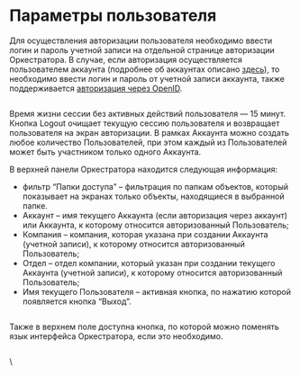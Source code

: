 # Параметры пользователя

Для осуществления авторизации пользователя необходимо ввести логин и пароль учетной записи на отдельной странице авторизации Оркестратора. В случае, если авторизация осуществляется пользователем аккаунта (подробнее об аккаунтах описано [здесь](ekrany/akkaunty.md)), то необходимо ввести логин и пароль от учетной записи аккаунта, также поддерживается [авторизация через OpenID](ekrany/polzovateli/avtorizaciya-polzovatelei.md#openid-autentifikaciya).

<figure><img src="https://lh7-rt.googleusercontent.com/docsz/AD_4nXdQgDdkxtkd_iKmUhTbi8UFpoCIAedUPgYbfNX_qfwHWazpyVdrRbn8AOtb_Yf49jtDaRPWgxsufQRu4qVEd-U4hbnd20gDyFx_4eDbbDnH00xuzZhAwgaMAj_uQ1x9Amh9FnFlx78BG2UjCicAFVcpAAxy?key=sCb3XE8xHS3soHEjLyfAlA" alt=""><figcaption></figcaption></figure>

Время жизни сессии без активных действий пользователя — 15 минут. Кнопка Logout очищает текущую сессию пользователя и возвращает пользователя на экран авторизации. В рамках Аккаунта можно создать любое количество Пользователей, при этом каждый из Пользователей может быть участником только одного Аккаунта.

В верхней панели Оркестратора находится следующая информация:

* фильтр “Папки доступа” – фильтрация по папкам объектов, который показывает на экранах только объекты, находящиеся в выбранной папке.
* Аккаунт – имя текущего Аккаунта (если авторизация через аккаунт) или Аккаунта, к которому относится авторизованный Пользователь;&#x20;
* Компания – компания, которая указана при создании Аккаунта (учетной записи), к которому относится авторизованный Пользователь;
* Отдел – отдел компании, который указан при создании текущего Аккаунта (учетной записи), к которому относится авторизованный Пользователь;
* Имя текущего Пользователя – активная кнопка, по нажатию которой появляется кнопка “Выход”.

<figure><img src="https://lh7-rt.googleusercontent.com/docsz/AD_4nXdVOFqJQBW0qyDcTY1Ui5cQifjjLrzfAZ86JYbtyDodxwa05lMi2-NJ23Bz_noDzJFiKAN3zO2WQSGUndhVqkzMjA7U2IFHojBvoAn0aeWTZk9Dgr26_jGMnjp0Hnt_RGgBTV6URB9pVWk-KNMv6sLVavYb?key=sCb3XE8xHS3soHEjLyfAlA" alt=""><figcaption></figcaption></figure>

&#x20;

Также в верхнем поле доступна кнопка, по которой можно поменять язык интерфейса Оркестратора, если это необходимо.&#x20;

<figure><img src="https://lh7-rt.googleusercontent.com/docsz/AD_4nXdPg8yNLHY98jAazi7BwdbFs1e09uN84I-9GjNn_Bzft7jL3CLttBOxtLxMzpzrtdhoU8lD91mmenJQC8kpt8hylV-xMpz2kblFGHbX1WAQX4K46JQ1rACBgaL96bKloTGtVzGU6P5__ZOPFHcLKibVNss?key=sCb3XE8xHS3soHEjLyfAlA" alt=""><figcaption></figcaption></figure>

\
